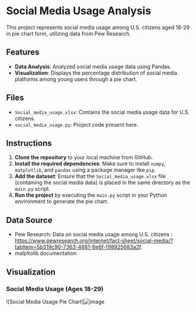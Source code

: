 # Social Media Usage Analysis

This project represents social media usage among U.S. citizens aged 18-29 in pie chart form, utilizing data from Pew Research.

## Features
- **Data Analysis**: Analyzed social media usage data using Pandas.
- **Visualization**: Displays the percentage distribution of social media platforms among young users through a pie chart.

## Files
- `Social_media_usage.xlsx`: Contains the social media usage data for U.S. citizens.
- `social_media_usage.py`: Project code present here.

## Instructions
1. **Clone the repository** to your local machine from GitHub.
2. **Install the required dependencies**: Make sure to install `numpy`, `matplotlib`, and `pandas` using a package manager like `pip`.
3. **Add the dataset**: Ensure that the `Social_media_usage.xlsx` file (containing the social media data) is placed in the same directory as the `main.py` script.
4. **Run the project** by executing the `main.py` script in your Python environment to generate the pie chart.

## Data Source
- Pew Research: Data on social media usage among U.S. citizens : https://www.pewresearch.org/internet/fact-sheet/social-media/?tabItem=5b319c90-7363-4881-8e6f-f98925683a2f.
- malpltolib documentation

## Visualization
### Social Media Usage (Ages 18-29)
![Social Media Usage Pie Chart]![image](https://github.com/user-attachments/assets/d33c362d-b33e-4af6-9d05-729170c91265)

